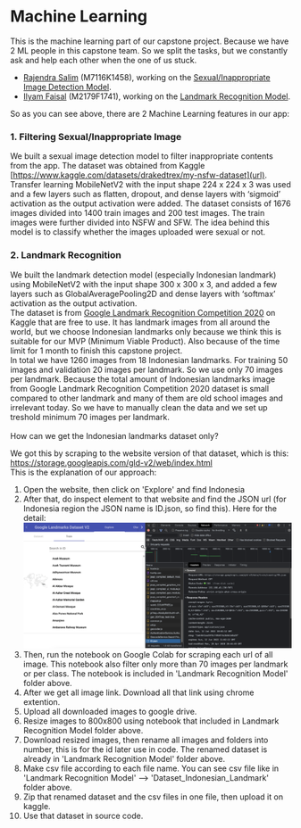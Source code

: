 # Machine Learning
This is the machine learning part of our capstone project. Because we have 2 ML people in this capstone team. So we split the tasks, but we constantly ask and help each other when the one of us stuck.
- [Rajendra Salim](https://github.com/rajensalim "Click to go to this link") (M7116K1458), working on the [Sexual/Inappropriate Image Detection Model](#1-filtering-sexualinappropriate-image "Goto this model explanation").
- [Ilyam Faisal](https://github.com/ilyamfaisal28 "Click to go to this link") (M2179F1741), working on the [Landmark Recognition Model](#2-landmark-recognition "Goto this model explanation").

So as you can see above, there are 2 Machine Learning features in our app: 
### 1. Filtering Sexual/Inappropriate Image
We built a sexual image detection model to filter inappropriate contents from the app. The dataset was obtained from Kaggle [https://www.kaggle.com/datasets/drakedtrex/my-nsfw-dataset](url). Transfer learning MobileNetV2 with the input shape 224 x 224 x 3 was used and a few layers such as flatten, dropout, and dense layers with ‘sigmoid’ activation as the output activation were added. The dataset consists of 1676 images divided into 1400 train images and 200 test images. The train images were further divided into NSFW and SFW. The idea behind this model is to classify whether the images uploaded were sexual or not. 
### 2. Landmark Recognition
We built the landmark detection model (especially Indonesian landmark) using MobileNetV2 with the input shape 300 x 300 x 3, and added a few layers such as GlobalAveragePooling2D and dense layers with ‘softmax’ activation as the output activation.\
The dataset is from [Google Landmark Recognition Competition 2020](https://www.kaggle.com/competitions/landmark-recognition-2020/data "Click to go to this link") on Kaggle that are free to use. It has landmark images from all around the world, but we choose Indonesian landmarks only because we think this is suitable for our MVP (Minimum Viable Product). Also because of the time limit for 1 month to finish this capstone project.\
In total we have 1260 images from 18 Indonesian landmarks. For training 50 images and validation 20 images per landmark. So we use only 70 images per landmark. Because the total amount of Indonesian landmarks image from Google Landmark Recognition Competition 2020 dataset is small compared to other landmark and many of them are old school images and irrelevant today. So we have to manually clean the data and we set up treshold minimum 70 images per landmark.\
\
How can we get the Indonesian landmarks dataset only?

We got this by scraping to the website version of
that dataset, which is this: https://storage.googleapis.com/gld-v2/web/index.html
\
This is the explanation of our approach:
1. Open the website, then click on 'Explore' and find Indonesia
2. After that, do inspect element to that website and find the JSON url (for Indonesia region the JSON name is ID.json, so find this). Here for the detail:
![Inspect Element](Images_For_Readme/inspect_element.png) 
3. Then, run the notebook on Google Colab for scraping each url of all image. This notebook also filter only more than 70 images per landmark or per class. The notebook is included in 'Landmark Recognition Model' folder above.
4. After we get all image link. Download all that link using chrome extention.
5. Upload all downloaded images to google drive.
6. Resize images to 800x800 using notebook that included in Landmark Recognition Model folder above.
7. Download resized images, then rename all images and folders into number, this is for the id later use in code. The renamed dataset is already in 'Landmark Recognition Model' folder above.
8. Make csv file according to each file name. You can see csv file like in 'Landmark Recognition Model' --> 'Dataset_Indonesian_Landmark' folder above.
9. Zip that renamed dataset and the csv files in one file, then upload it on kaggle.
10. Use that dataset in source code.


